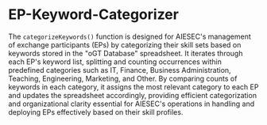 # EP-Keyword-Categorizer
The `categorizeKeywords()` function is designed for AIESEC's management of exchange participants (EPs) by categorizing their skill sets based on keywords stored in the "oGT Database" spreadsheet. It iterates through each EP's keyword list, splitting and counting occurrences within predefined categories such as IT, Finance, Business Administration, Teaching, Engineering, Marketing, and Other. By comparing counts of keywords in each category, it assigns the most relevant category to each EP and updates the spreadsheet accordingly, providing efficient categorization and organizational clarity essential for AIESEC's operations in handling and deploying EPs effectively based on their skill profiles.
